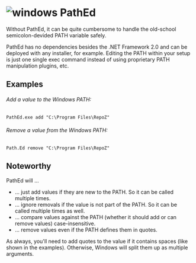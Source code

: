 # ![windows][windows] PathEd

Without PathEd, it can be quite cumbersome to handle the old-school semicolon-devided PATH variable safely. 

PathEd has no dependencies besides the .NET Framework 2.0 and can be deployed with any installer, for example.
Editing the PATH within your setup is just one single exec command instead of using proprietary PATH manipulation plugins, etc.

## Examples
###### Add a value to the Windows PATH:
`PathEd.exe add "C:\Program Files\RepoZ"`

###### Remove a value from the Windows PATH:
`Path.Ed remove "C:\Program Files\RepoZ"`

## Noteworthy

PathEd will ...
- ... just add values if they are new to the PATH. So it can be called multiple times.
- ... ignore removals if the value is not part of the PATH. So it can be called multiple times as well.
- ... compare values against the PATH (whether it should add or can remove values) case-insensitive.
- ... remove values even if the PATH defines them in quotes.

As always, you'll need to add quotes to the value if it contains spaces (like shown in the examples). Otherwise, Windows will split them up as multiple arguments.

[windows]: https://raw.githubusercontent.com/MarcBruins/awesome-xamarin/master/images/windows.png
